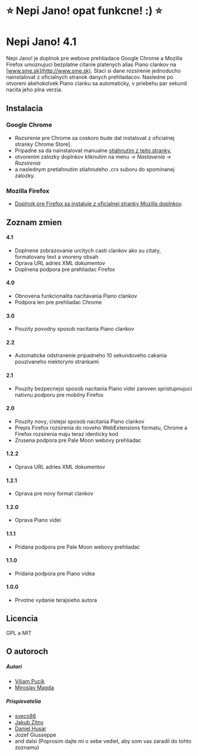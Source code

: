 :star: Nepi Jano! opat funkcne! :) :star:
======

Nepi Jano! 4.1
======

Nepi Jano! je doplnok pre webove prehliadace Google Chrome a Mozilla Firefox umoznujuci bezplatne citanie platenych alias Piano clankov na [www.sme.sk](http://www.sme.sk). Staci si dane rozsirenie jednoducho nainstalovat z oficialnych stranok danych prehliadacov. Nasledne po otvoreni akehokolvek Piano clanku sa automaticky, v priebehu par sekund nacita jeho plna verzia.

## Instalacia

### Google Chrome

* Rozsirenie pre Chrome sa coskoro bude dat instalovat z oficialnej stranky Chrome Store].
* Pripadne sa da nainstalovat manualne [stiahnutim z tejto stranky](https://github.com/viliampucik/nepi-jano/raw/master/releases/nepi-jano-4.1.chrome.crx),
* otvorenim zalozky doplnkov kliknutim na menu *-> Nastavenia -> Rozsirenia*
* a naslednym pretiahnutim stiahnuteho *.crx* suboru do spominanej zalozky.

### Mozilla Firefox

* [Doplnok pre Firefox sa instaluje z oficialnej stranky Mozilla doplnkov](https://addons.mozilla.org/sk/firefox/addon/nepi-jano/).

## Zoznam zmien

#### 4.1

* Doplnene zobrazovanie urcitych casti clankov ako su citaty, formatovany text a vnoreny obsah
* Oprava URL adries XML dokumentov
* Doplnena podpora pre prehliadac Firefox

#### 4.0

* Obnovena funkcionalita nacitavania Piano clankov
* Podpora len pre prehliadac Chrome

#### 3.0

* Pouzity povodny sposob nacitania Piano clankov

#### 2.2

* Automaticke odstranenie pripadneho 10 sekundoveho cakania pouzivaneho niektorymi strankami

#### 2.1

* Pouzity bezpecnejsi sposob nacitania Piano videi zaroven spristupnujuci nativnu podporu pre mobilny Firefox

#### 2.0

* Pouzity novy, cistejsi sposob nacitania Piano clankov
* Prepis Firefox rozsirenia do noveho WebExtensions formatu, Chrome a Firefox rozsirenia maju teraz identicky kod
* Zrusena podpora pre Pale Moon webovy prehliadac

#### 1.2.2

* Oprava URL adries XML dokumentov

#### 1.2.1

* Oprava pre novy format clankov

#### 1.2.0

* Oprava Piano videi

#### 1.1.1

* Pridana podpora pre Pale Moon webovy prehliadac

#### 1.1.0

* Pridana podpora pre Piano videa

#### 1.0.0

* Prvotne vydanie terajsieho autora

## Licencia

GPL a MIT

## O autoroch

##### Autori
* [Viliam Pucik](https://github.com/viliampucik)
* [Miroslav Magda](http://ejci.net)

##### Prispievatelia
* [sveco86](https://github.com/sveco86)
* [Jakub Zitny](https://github.com/jakubzitny)
* [Daniel Husar](https://github.com/danielhusar)
* Jozef Giusseppe
* and dalsi (Poprosim dajte mi o sebe vediet, aby som vas zaradil do tohto zoznamu)
